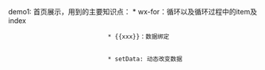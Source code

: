 demo1:
     首页展示，用到的主要知识点：  *  wx-for：循环以及循环过程中的item及index
     
     
                                * {{xxx}}：数据绑定
                                
                                
                                * setData: 动态改变数据
                             
